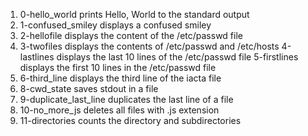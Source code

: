 1. 0-hello_world prints Hello, World to the standard output
2. 1-confused_smiley displays a confused smiley
3. 2-hellofile displays the content of the /etc/passwd file
4. 3-twofiles displays the contents of /etc/passwd and /etc/hosts
4-lastlines displays the last 10 lines of the /etc/passwd file
5-firstlines displays the first 10 lines in the /etc/passwd file
7. 6-third_line displays the third line of the iacta file
9. 8-cwd_state saves stdout in a file
10. 9-duplicate_last_line duplicates the last line of a file
11. 10-no_more_js deletes all files with .js extension
12. 11-directories counts the directory and subdirectories
